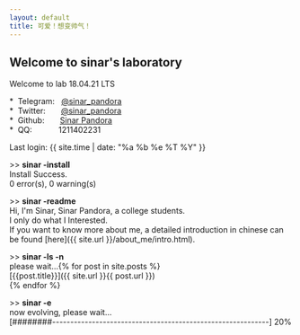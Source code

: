 ```yaml
---
layout: default
title: 可爱！想变帅气！
--- 
```

## Welcome to sinar's laboratory

Welcome to lab 18.04.21 LTS  

\*&nbsp; Telegram: &nbsp;&nbsp;[@sinar_pandora](https://t.me/Sinar_Pandora)  
\*&nbsp; Twitter: &nbsp;&nbsp;&nbsp;&nbsp;&nbsp;&nbsp;[@sinar_pandora](https://twitter.com/sinar_pandora)  
\*&nbsp; Github: &nbsp;&nbsp;&nbsp;&nbsp;&nbsp;&nbsp;[Sinar Pandora](https://github.com/SinarPandora)  
\*&nbsp; QQ: &nbsp;&nbsp;&nbsp;&nbsp;&nbsp;&nbsp;&nbsp;&nbsp;&nbsp;&nbsp;&nbsp;1211402231  

Last login: {{ site.time | date: "%a %b %e %T %Y" }}  

\>> **sinar -install**  
Install Success.  
 0 error(s), 0 warning(s)  
 
\>> **sinar -readme**  
Hi, I'm Sinar, Sinar Pandora, a college students.  
I only do what I Interested.  
If you want to know more about me, a detailed introduction in chinese can be found [here]({{ site.url }}/about_me/intro.html).  

\>> **sinar -ls -n**  
please wait...{% for post in site.posts %}  
[{{post.title}}]({{ site.url }}{{ post.url }})  
{% endfor %}  

\>> **sinar -e**  
now evolving, please wait...  
\[########------------------------------------------------------------] 20%  